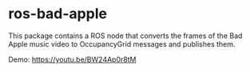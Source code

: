 # ros-bad-apple
This package contains a ROS node that converts the frames of the Bad Apple music video to OccupancyGrid messages and publishes them.

Demo: https://youtu.be/BW24Ap0r8tM
